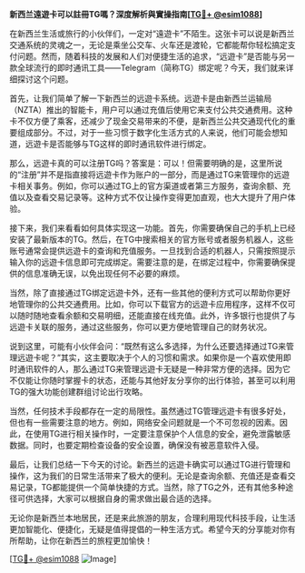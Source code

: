 **新西兰遠遊卡可以註冊TG嗎？深度解析與實操指南[[TG💪+ @esim1088](https://t.me/s/esim1088)]**

在新西兰生活或旅行的小伙伴们，一定对“遠遊卡”不陌生。这张卡可以说是新西兰交通系统的灵魂之一，无论是乘坐公交车、火车还是渡轮，它都能帮你轻松搞定支付问题。然而，随着科技的发展和人们对便捷生活的追求，“远遊卡”是否能与另一款全球流行的即时通讯工具——Telegram（简称TG）绑定呢？今天，我们就来详细探讨这个问题。

首先，让我们简单了解一下新西兰的远遊卡系统。远遊卡是由新西兰运输局（NZTA）推出的智能卡，用户可以通过充值后使用它来支付公共交通费用。这种卡不仅方便了乘客，还减少了现金交易带来的不便，是新西兰公共交通现代化的重要组成部分。不过，对于一些习惯于数字化生活方式的人来说，他们可能会想知道，远遊卡是否能够与TG这样的即时通讯软件进行绑定。

那么，远遊卡真的可以注册TG吗？答案是：可以！但需要明确的是，这里所说的“注册”并不是指直接将远遊卡作为账户的一部分，而是通过TG来管理你的远遊卡相关事务。例如，你可以通过TG上的官方渠道或者第三方服务，查询余额、充值以及查看交易记录等。这种方式不仅让操作变得更加直观，也大大提升了用户体验。

接下来，我们来看看如何具体实现这一功能。首先，你需要确保自己的手机上已经安装了最新版本的TG。然后，在TG中搜索相关的官方账号或者服务机器人，这些账号通常会提供远遊卡的查询和充值服务。一旦找到合适的机器人，只需按照提示输入你的远遊卡信息即可完成绑定。需要注意的是，在绑定过程中，你需要确保提供的信息准确无误，以免出现任何不必要的麻烦。

当然，除了直接通过TG绑定远遊卡外，还有一些其他的便利方式可以帮助你更好地管理你的公共交通费用。比如，你可以下载官方的远遊卡应用程序，这样不仅可以随时随地查看余额和交易明细，还能直接在线充值。此外，许多银行也提供了与远遊卡关联的服务，通过这些服务，你可以更方便地管理自己的财务状况。

说到这里，可能有小伙伴会问：“既然有这么多选择，为什么还要选择通过TG来管理远遊卡呢？”其实，这主要取决于个人的习惯和需求。如果你是一个喜欢使用即时通讯软件的人，那么通过TG来管理远遊卡无疑是一种非常方便的选择。因为它不仅能让你随时掌握卡的状态，还能与其他好友分享你的出行体验，甚至可以利用TG的强大功能创建群组讨论出行攻略。

当然，任何技术手段都存在一定的局限性。虽然通过TG管理远遊卡有很多好处，但也有一些需要注意的地方。例如，网络安全问题就是一个不可忽视的因素。因此，在使用TG进行相关操作时，一定要注意保护个人信息的安全，避免泄露敏感数据。同时，也要定期检查设备的安全设置，确保没有被恶意软件入侵。

最后，让我们总结一下今天的讨论。新西兰的远遊卡确实可以通过TG进行管理和操作，这为我们的日常生活带来了极大的便利。无论是查询余额、充值还是查看交易记录，TG都能提供一个简单快捷的方式。当然，除了TG之外，还有其他多种途径可供选择，大家可以根据自身的需求做出最合适的选择。

无论你是新西兰本地居民，还是来此旅游的朋友，合理利用现代科技手段，让生活更加智能化、便捷化，无疑是值得提倡的一种生活方式。希望今天的分享能对你有所帮助，让你在新西兰的旅程更加愉快！

[[TG💪+ @esim1088](https://t.me/s/esim1088) ![Image](https://i.postimg.cc/4NQfJmqS/Snipaste-2025-05-13-00-14-12.png)]